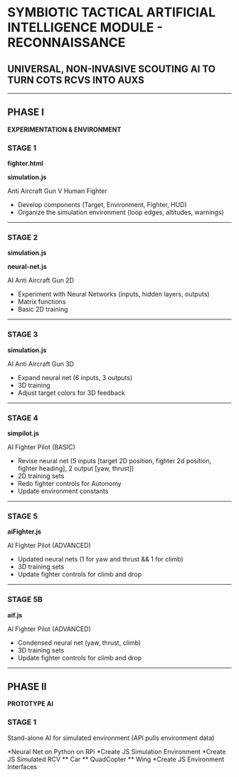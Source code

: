 # SYMBIOTIC TACTICAL ARTIFICIAL INTELLIGENCE MODULE - RECONNAISSANCE #

## UNIVERSAL, NON-INVASIVE SCOUTING AI TO TURN COTS RCVS INTO AUXS ##
----------------------------------------------
## PHASE I ##
  __EXPERIMENTATION & ENVIRONMENT__

### STAGE 1 ###
  __fighter.html__

  __simulation.js__

Anti Aircraft Gun V Human Fighter
* Develop components (Target, Environment, Fighter, HUD)
* Organize the simulation environment (loop edges, altitudes, warnings)
----------------------------------------------------
### STAGE 2 ###
  __simulation.js__

  __neural-net.js__

AI Anti Aircraft Gun 2D
* Experiment with Neural Networks (inputs, hidden layers, outputs)
* Matrix functions
* Basic 2D training
----------------------------------------------------
### STAGE 3 ###
  __simulation.js__

AI Anti Aircraft Gun 3D
* Expand neural net (6 inputs, 3 outputs)
* 3D training
* Adjust target colors for 3D feedback
----------------------------------------------------
### STAGE 4 ###
  __simpilot.js__

AI Fighter Pilot (BASIC)
* Revise neural net (5 inputs [target 2D position, fighter 2d position, fighter heading], 2 output [yaw, thrust])
* 2D training sets
* Redo fighter controls for Autonomy
* Update environment constants
----------------------------------------------------------------
### STAGE 5 ###
  __aiFighter.js__

AI Fighter Pilot (ADVANCED)
* Updated  neural nets (1 for yaw and thrust && 1 for climb)
* 3D training sets
* Update fighter controls for climb and drop
----------------------------------------------------------------
### STAGE 5B ###
  __aif.js__

AI Fighter Pilot (ADVANCED)
* Condensed neural net (yaw, thrust, climb)
* 3D training sets
* Update fighter controls for climb and drop
----------------------------------------------------------------
## PHASE II ##

  __PROTOTYPE AI__

### STAGE 1 ###

Stand-alone AI for simulated environment (API pulls environment data)

*Neural Net on Python on RPi
*Create JS Simulation Environment
*Create JS Simulated RCV
  ** Car
  ** QuadCopter
  ** Wing
*Create JS Environment Interfaces
